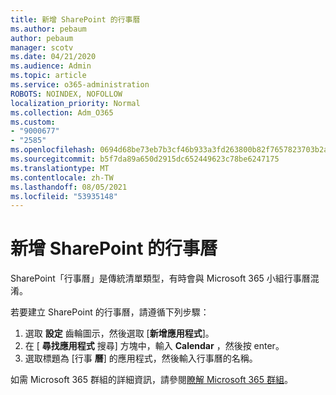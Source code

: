 ```yaml
---
title: 新增 SharePoint 的行事曆
ms.author: pebaum
author: pebaum
manager: scotv
ms.date: 04/21/2020
ms.audience: Admin
ms.topic: article
ms.service: o365-administration
ROBOTS: NOINDEX, NOFOLLOW
localization_priority: Normal
ms.collection: Adm_O365
ms.custom:
- "9000677"
- "2585"
ms.openlocfilehash: 0694d68be73eb7b3cf46b933a3fd263800b82f7657823703b2a6bf175eca6409
ms.sourcegitcommit: b5f7da89a650d2915dc652449623c78be6247175
ms.translationtype: MT
ms.contentlocale: zh-TW
ms.lasthandoff: 08/05/2021
ms.locfileid: "53935148"
---
```

# <a name="add-a-sharepoint-calendar"></a>新增 SharePoint 的行事曆

SharePoint「行事曆」是傳統清單類型，有時會與 Microsoft 365 小組行事曆混淆。
 
若要建立 SharePoint 的行事曆，請遵循下列步驟：
 
1.  選取 **設定** 齒輪圖示，然後選取 [**新增應用程式**]。
2.  在 [ **尋找應用程式** 搜尋] 方塊中，輸入 **Calendar** ，然後按 enter。
3.  選取標題為 [行事 **曆**] 的應用程式，然後輸入行事曆的名稱。

如需 Microsoft 365 群組的詳細資訊，請參閱[瞭解 Microsoft 365 群組](https://support.office.com/article/Learn-about-Office-365-groups-b565caa1-5c40-40ef-9915-60fdb2d97fa2)。

